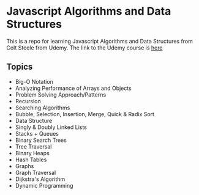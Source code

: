 # Javascript Algorithms and Data Structures

This is a repo for learning Javascript Algorithms and Data Structures from Colt Steele from Udemy.
The link to the Udemy course is [here](https://www.udemy.com/course/js-algorithms-and-data-structures-masterclass)

## Topics
- Big-O Notation
- Analyzing Performance of Arrays and Objects
- Problem Solving Approach/Patterns
- Recursion
- Searching Algorithms
- Bubble, Selection, Insertion, Merge, Quick & Radix Sort
- Data Structure
- Singly & Doubly Linked Lists
- Stacks + Queues
- Binary Search Trees
- Tree Traversal
- Binary Heaps
- Hash Tables
- Graphs
- Graph Traversal
- Dijkstra's Algorithm
- Dynamic Programming
